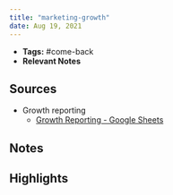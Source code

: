 ```yaml
---
title: "marketing-growth"
date: Aug 19, 2021
---
```


- **Tags:** #come-back 
- **Relevant Notes**

## Sources
- Growth reporting
	- [Growth Reporting - Google Sheets](https://docs.google.com/spreadsheets/d/1-jSUHpJ3BczxJ0kE0hb3L1S42vBtJDpHthRYpb0jePo/edit#gid=0)

## Notes

## Highlights